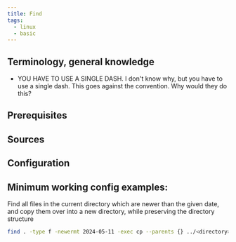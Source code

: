 ```yaml
---
title: Find
tags:
  - linux
  - basic
---
```

Terminology, general knowledge
---
- YOU HAVE TO USE A SINGLE DASH. I don't know why, but you have to use a single dash. This goes against the convention. Why would they do this?

Prerequisites
---


Sources
---


Configuration
---


Minimum working config examples:
---

Find all files in the current directory which are newer than the given date, and copy them over into a new directory, while preserving the directory structure

```bash
find . -type f -newermt 2024-05-11 -exec cp --parents {} ../<directory> \;
```